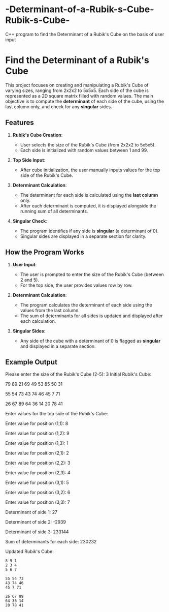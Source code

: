 # -Determinant-of-a-Rubik-s-Cube-Rubik-s-Cube-
C++ program to find the  Determinant of a Rubik's Cube on the basis of user input 

# Find the Determinant of a Rubik's Cube

This project focuses on creating and manipulating a Rubik's Cube of varying sizes, ranging from 2x2x2 to 5x5x5. Each side of the cube is represented as a 2D square matrix filled with random values. The main objective is to compute the **determinant** of each side of the cube, using the last column only, and check for any **singular** sides.

## Features

1. **Rubik's Cube Creation**:
   - User selects the size of the Rubik's Cube (from 2x2x2 to 5x5x5).
   - Each side is initialized with random values between 1 and 99.

2. **Top Side Input**:
   - After cube initialization, the user manually inputs values for the top side of the Rubik's Cube.

3. **Determinant Calculation**:
   - The determinant for each side is calculated using the **last column** only.
   - After each determinant is computed, it is displayed alongside the running sum of all determinants.

4. **Singular Check**:
   - The program identifies if any side is **singular** (a determinant of 0).
   - Singular sides are displayed in a separate section for clarity.

## How the Program Works

1. **User Input**:
   - The user is prompted to enter the size of the Rubik's Cube (between 2 and 5).
   - For the top side, the user provides values row by row.

2. **Determinant Calculation**:
   - The program calculates the determinant of each side using the values from the last column.
   - The sum of determinants for all sides is updated and displayed after each calculation.

3. **Singular Sides**:
   - Any side of the cube with a determinant of 0 is flagged as **singular** and displayed in a separate section.

## Example Output

Please enter the size of the Rubik's Cube (2-5): 3 Initial Rubik's Cube: 
  
  79 89 21 
  69 49 53
  85 50 31
  
  55 54 73
  43 74 46 
  45 7 71
  
  26 67 89 
  64 36 14
  20 78 41

Enter values for the top side of the Rubik's Cube:

Enter value for position (1,1): 8

Enter value for position (1,2): 9

Enter value for position (1,3): 1

Enter value for position (2,1): 2

Enter value for position (2,2): 3

Enter value for position (2,3): 4

Enter value for position (3,1): 5

Enter value for position (3,2): 6

Enter value for position (3,3): 7

Determinant of side 1: 27

Determinant of side 2: -2939

Determinant of side 3: 233144

Sum of determinants for each side: 230232

Updated Rubik's Cube:

    8 9 1
    2 3 4
    5 6 7 
    
    55 54 73
    43 74 46
    45 7 71
    
    26 67 89 
    64 36 14
    20 78 41
